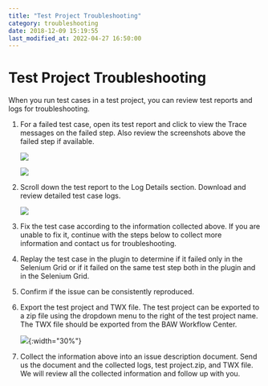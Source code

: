 ```yaml
---
title: "Test Project Troubleshooting"
category: troubleshooting
date: 2018-12-09 15:19:55
last_modified_at: 2022-04-27 16:50:00
---
```


# Test Project Troubleshooting
When you run test cases in a test project, you can review test reports and logs for troubleshooting.

1. For a failed test case, open its test report and click to view the Trace messages on the failed step. Also review the screenshots above the failed step if available.

   ![][test_project_test_report]

   ![][test_project_test_step_trace]

2. Scroll down the test report to the Log Details section. Download and review detailed test case logs.

   ![][test_project_test_logs]

3. Fix the test case according to the information collected above. If you are unable to fix it, continue with the steps below to collect more information and contact us for troubleshooting.

4. Replay the test case in the plugin to determine if it failed only in the Selenium Grid or if it failed on the same test step both in the plugin and in the Selenium Grid.

5. Confirm if the issue can be consistently reproduced.

6. Export the test project and TWX file. The test project can be exported to a zip file using the dropdown menu to the right of the test project name. The TWX file should be exported from the BAW Workflow Center.

   ![][test_project_export]{:width="30%"}

7. Collect the information above into an issue description document. Send us the document and the collected logs, test project.zip, and TWX file. We will review all the collected information and follow up with you.

[test_project_test_report]: ../images/troubleshooting/test_project_test_report.png
[test_project_test_step_trace]: ../images/troubleshooting/test_project_test_step_trace.png
[test_project_test_logs]: ../images/troubleshooting/test_project_test_logs.png
[test_project_export]: ../images/troubleshooting/test_project_export.png